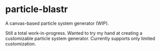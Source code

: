 # particle-blastr
A canvas-based particle system generator (WIP).

Still a total work-in-progress. Wanted to try my hand at creating a customizable particle system generator.
Currently supports only limited customization.
